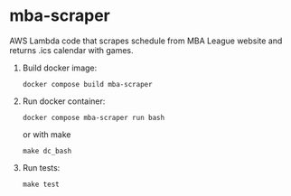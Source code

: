 # mba-scraper

AWS Lambda code that scrapes schedule from MBA League website and returns .ics calendar with games.

1. Build docker image:
    ```
    docker compose build mba-scraper
    ```

2. Run docker container:
    ```
    docker compose mba-scraper run bash
    ```
    or with make
    ```
    make dc_bash
    ```

3. Run tests:
    ```
    make test
    ```
